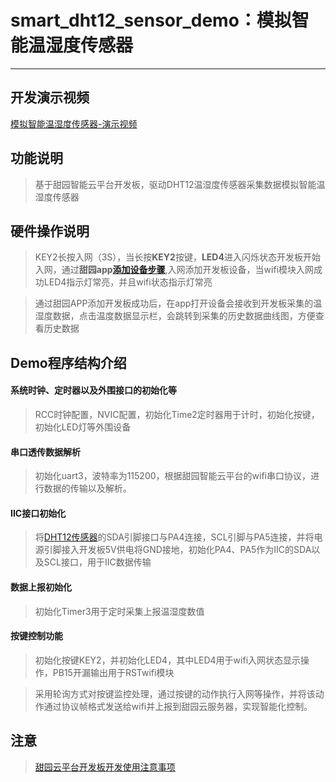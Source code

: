 # smart_dht12_sensor_demo：模拟智能温湿度传感器
------------------------------------------

## 开发演示视频

[模拟智能温湿度传感器-演示视频](https://smart-img.5itianyuan.com/open/smart_dht12_sensor_demo.mp4)

## 功能说明

> 基于甜园智能云平台开发板，驱动DHT12温湿度传感器采集数据模拟智能温湿度传感器

## 硬件操作说明

> KEY2长按入网（3S），当长按**KEY2**按键，**LED4**进入闪烁状态开发板开始入网，通过**甜园app[添加设备步骤](app_add_wifidevelopboard.md)**,入网添加开发板设备，当wifi模块入网成功LED4指示灯常亮，并且wifi状态指示灯常亮

> 通过甜园APP添加开发板成功后，在app打开设备会接收到开发板采集的温湿度数据，点击温度数据显示栏，会跳转到采集的历史数据曲线图，方便查看历史数据

## Demo程序结构介绍

#### 系统时钟、定时器以及外围接口的初始化等

> RCC时钟配置，NVIC配置，初始化Time2定时器用于计时，初始化按键，初始化LED灯等外围设备

#### 串口透传数据解析

> 初始化uart3，波特率为115200，根据甜园智能云平台的wifi串口协议，进行数据的传输以及解析。

#### IIC接口初始化

> 将[DHT12传感器](DHT12_data_sheet.pdf)的SDA引脚接口与PA4连接，SCL引脚与PA5连接，并将电源引脚接入开发板5V供电将GND接地，初始化PA4、PA5作为IIC的SDA以及SCL接口，用于IIC数据传输

#### 数据上报初始化

> 初始化Timer3用于定时采集上报温湿度数值

#### 按键控制功能

> 初始化按键KEY2，并初始化LED4，其中LED4用于wifi入网状态显示操作，PB15开漏输出用于RSTwifi模块

> 采用轮询方式对按键监控处理，通过按键的动作执行入网等操作，并将该动作通过协议帧格式发送给wifi并上报到甜园云服务器，实现智能化控制。

## 注意

> [甜园云平台开发板开发使用注意事项](warning.md)
